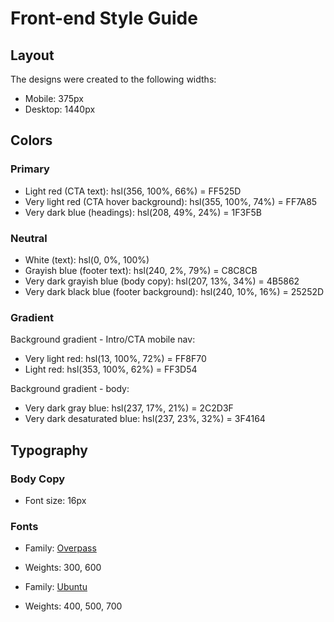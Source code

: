 # Front-end Style Guide

## Layout

The designs were created to the following widths:

- Mobile: 375px
- Desktop: 1440px

## Colors

### Primary

- Light red (CTA text): hsl(356, 100%, 66%) = 	FF525D
- Very light red (CTA hover background): hsl(355, 100%, 74%) = 	FF7A85
- Very dark blue (headings): hsl(208, 49%, 24%) = 1F3F5B

### Neutral

- White (text): hsl(0, 0%, 100%)
- Grayish blue (footer text): hsl(240, 2%, 79%) = C8C8CB
- Very dark grayish blue (body copy): hsl(207, 13%, 34%) = 4B5862
- Very dark black blue (footer background): hsl(240, 10%, 16%) = 25252D

### Gradient

Background gradient - Intro/CTA mobile nav:

- Very light red: hsl(13, 100%, 72%) =	FF8F70
- Light red: hsl(353, 100%, 62%) = 	FF3D54

Background gradient - body:

- Very dark gray blue: hsl(237, 17%, 21%) = 2C2D3F
- Very dark desaturated blue: hsl(237, 23%, 32%) = 3F4164

## Typography

### Body Copy

- Font size: 16px

### Fonts

- Family: [Overpass](https://fonts.google.com/specimen/Overpass?preview.text_type=custom)
- Weights: 300, 600

- Family: [Ubuntu](https://fonts.google.com/specimen/Ubuntu?preview.text_type=custom)
- Weights: 400, 500, 700
